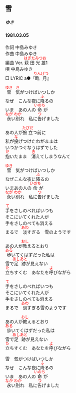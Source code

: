 <style type="text/css">
	ruby{
	    ruby-position: over;
	}
	ruby > rt{font-size: 12px;color:red;}
	p{font:16px;font-size: '楷体'}
</style>
## 雪
##### ゆき
####  1981.03.05


作詞      中島みゆき  
作曲      中島みゆき  
編曲 </rb><rp>(</rp><rt>Ver.</rt><rp>)</rp></ruby>   <ruby><rb>萩田</rb><rp>(</rp><rt>はぎた</rt><rp>)</rp></ruby><ruby><rb>光雄</rb><rp>(</rp><rt>みつお</rt><rp>)</rp></ruby></rb><rp>(</rp><rt>1</rt><rp>)</rp></ruby>  
唄         中島みゆき  
□ LYRIC </rb><rp>(</rp><rt>a</rt><rp>)</rp></ruby>●『<ruby><rb>臨月</rb><rp>(</rp><rt>りんげつ</rt><rp>)</rp></ruby>』   

<ruby><rb>雪</rb><rp>(</rp><rt>ゆき</rt><rp>)</rp></ruby>　<ruby><rb>気</rb><rp>(</rp><rt>き</rt><rp>)</rp></ruby>がつけばいつしか  
なぜ　こんな夜に<ruby><rb>降</rb><rp>(</rp><rt>ふ</rt><rp>)</rp></ruby>るの  
いま　あの人の<ruby><rb>命</rb><rp>(</rp><rt>いのち</rt><rp>)</rp></ruby>が  
<ruby><rb>永</rb><rp>(</rp><rt>なが</rt><rp>)</rp></ruby>い<ruby><rb>別</rb><rp>(</rp><rt>わか</rt><rp>)</rp></ruby>れ　私に<ruby><rb>告</rb><rp>(</rp><rt>つ</rt><rp>)</rp></ruby>げました  
  
あの人が<ruby><rb>旅立</rb><rp>(</rp><rt>たびだ</rt><rp>)</rp></ruby>つ前に  
私が<ruby><rb>投</rb><rp>(</rp><rt>な</rt><rp>)</rp></ruby>げつけたわがままは  
いつかつぐなうはずでした  
<ruby><rb>抱</rb><rp>(</rp><rt>だ</rt><rp>)</rp></ruby>いたまま　<ruby><rb>消</rb><rp>(</rp><rt>き</rt><rp>)</rp></ruby>えてしまうなんて  
  
<ruby><rb>雪</rb><rp>(</rp><rt>ゆき</rt><rp>)</rp></ruby>　気がつけばいつしか  
なぜこんな夜に<ruby><rb>降</rb><rp>(</rp><rt>ふ</rt><rp>)</rp></ruby>るの  
いまあの人の<ruby><rb>命</rb><rp>(</rp><rt>いのち</rt><rp>)</rp></ruby>が  
<ruby><rb>永</rb><rp>(</rp><rt>なが</rt><rp>)</rp></ruby>い<ruby><rb>別</rb><rp>(</rp><rt>わか</rt><rp>)</rp></ruby>れ　私に<ruby><rb>告</rb><rp>(</rp><rt>つ</rt><rp>)</rp></ruby>げました  
  
<ruby><rb>手</rb><rp>(</rp><rt>て</rt><rp>)</rp></ruby>をさしのべればいつも  
そこにいてくれた人が  
手をさしのべても消える  
まるで　<ruby><rb>淡</rb><rp>(</rp><rt>あわ</rt><rp>)</rp></ruby>すぎる　雪のようです  
  
あの人が<ruby><rb>教</rb><rp>(</rp><rt>おし</rt><rp>)</rp></ruby>えるとおり  
<ruby><rb>歩</rb><rp>(</rp><rt>ある</rt><rp>)</rp></ruby>いてくはずだった私は  
雪で<ruby><rb>足跡</rb><rp>(</rp><rt>あしあと</rt><rp>)</rp></ruby>が見えない  
<ruby><rb>立</rb><rp>(</rp><rt>た</rt><rp>)</rp></ruby>ちすくむ　あなたを<ruby><rb>呼</rb><rp>(</rp><rt>よ</rt><rp>)</rp></ruby>びながら  
  
<ruby><rb>手</rb><rp>(</rp><rt>て</rt><rp>)</rp></ruby>をさしのべればいつも  
そこにいてくれた人が  
手をさしのべても消える  
まるで　<ruby><rb>淡</rb><rp>(</rp><rt>あわ</rt><rp>)</rp></ruby>すぎる雪のようです  
  
あの人が<ruby><rb>教</rb><rp>(</rp><rt>おし</rt><rp>)</rp></ruby>えるとおり  
<ruby><rb>歩</rb><rp>(</rp><rt>ある</rt><rp>)</rp></ruby>いてくはずだった私は  
雪で<ruby><rb>足跡</rb><rp>(</rp><rt>あしあと</rt><rp>)</rp></ruby>が見えない  
<ruby><rb>立</rb><rp>(</rp><rt>た</rt><rp>)</rp></ruby>ちすくむ　あなたを<ruby><rb>呼</rb><rp>(</rp><rt>よ</rt><rp>)</rp></ruby>びながら  
  
雪　気がつけばいつしか  
なぜ　こんな夜に<ruby><rb>降</rb><rp>(</rp><rt>ふ</rt><rp>)</rp></ruby>るの  
いま　あの人の<ruby><rb>命</rb><rp>(</rp><rt>いのち</rt><rp>)</rp></ruby>が  
<ruby><rb>永</rb><rp>(</rp><rt>なが</rt><rp>)</rp></ruby>い<ruby><rb>別</rb><rp>(</rp><rt>わか</rt><rp>)</rp></ruby>れ　私に<ruby><rb>告</rb><rp>(</rp><rt>つ</rt><rp>)</rp></ruby>げました  
